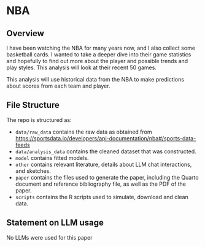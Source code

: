 # NBA

## Overview

I have been watching the NBA for many years now, and I also collect some basketball cards. I wanted to take a deeper dive into their game statistics and hopefully to find out more about the player and possible trends and play styles. This analysis will look at their recent 50 games.

This analysis will use historical data from the NBA to make predictions about scores from each team and player. 


## File Structure

The repo is structured as:

-   `data/raw_data` contains the raw data as obtained from https://sportsdata.io/developers/api-documentation/nba#/sports-data-feeds
-   `data/analysis_data` contains the cleaned dataset that was constructed.
-   `model` contains fitted models. 
-   `other` contains relevant literature, details about LLM chat interactions, and sketches.
-   `paper` contains the files used to generate the paper, including the Quarto document and reference bibliography file, as well as the PDF of the paper. 
-   `scripts` contains the R scripts used to simulate, download and clean data.


## Statement on LLM usage
No LLMs were used for this paper
